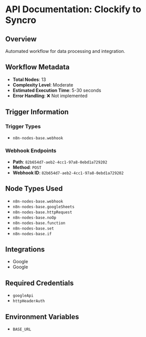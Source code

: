 # API Documentation: Clockify to Syncro

## Overview
Automated workflow for data processing and integration.

## Workflow Metadata
- **Total Nodes**: 13
- **Complexity Level**: Moderate
- **Estimated Execution Time**: 5-30 seconds
- **Error Handling**: ❌ Not implemented

## Trigger Information
### Trigger Types
- `n8n-nodes-base.webhook`

### Webhook Endpoints
- **Path**: `82b654d7-aeb2-4cc1-97a8-0ebd1a729202`
- **Method**: `POST`
- **Webhook ID**: `82b654d7-aeb2-4cc1-97a8-0ebd1a729202`


## Node Types Used
- `n8n-nodes-base.webhook`
- `n8n-nodes-base.googleSheets`
- `n8n-nodes-base.httpRequest`
- `n8n-nodes-base.noOp`
- `n8n-nodes-base.function`
- `n8n-nodes-base.set`
- `n8n-nodes-base.if`

## Integrations
- Google
- Google

## Required Credentials
- `googleApi`
- `httpHeaderAuth`

## Environment Variables
- `BASE_URL`
